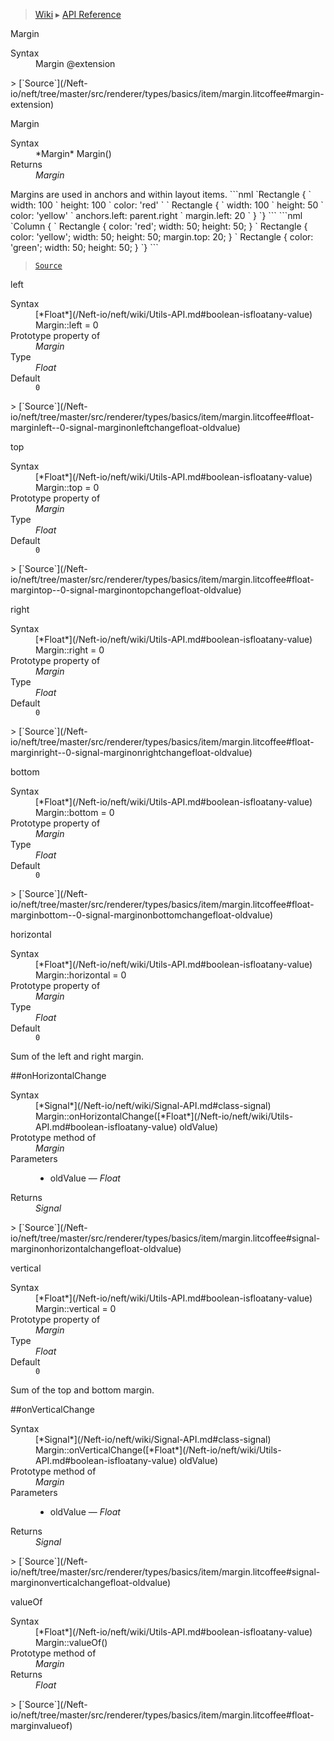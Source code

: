 > [Wiki](Home) ▸ [API Reference](API-Reference)

Margin
<dl><dt>Syntax</dt><dd>Margin @extension</dd></dl>
> [`Source`](/Neft-io/neft/tree/master/src/renderer/types/basics/item/margin.litcoffee#margin-extension)

Margin
<dl><dt>Syntax</dt><dd>*Margin* Margin()</dd><dt>Returns</dt><dd><i>Margin</i></dd></dl>
Margins are used in anchors and within layout items.
```nml
`Rectangle {
`   width: 100
`   height: 100
`   color: 'red'
`
`   Rectangle {
`       width: 100
`       height: 50
`       color: 'yellow'
`       anchors.left: parent.right
`       margin.left: 20
`   }
`}
```
```nml
`Column {
`   Rectangle { color: 'red'; width: 50; height: 50; }
`   Rectangle { color: 'yellow'; width: 50; height: 50; margin.top: 20; }
`   Rectangle { color: 'green'; width: 50; height: 50; }
`}
```

> [`Source`](/Neft-io/neft/tree/master/src/renderer/types/basics/item/margin.litcoffee#margin-margin)

left
<dl><dt>Syntax</dt><dd>[*Float*](/Neft-io/neft/wiki/Utils-API.md#boolean-isfloatany-value) Margin::left = 0</dd><dt>Prototype property of</dt><dd><i>Margin</i></dd><dt>Type</dt><dd><i>Float</i></dd><dt>Default</dt><dd><code>0</code></dd></dl>
> [`Source`](/Neft-io/neft/tree/master/src/renderer/types/basics/item/margin.litcoffee#float-marginleft--0-signal-marginonleftchangefloat-oldvalue)

top
<dl><dt>Syntax</dt><dd>[*Float*](/Neft-io/neft/wiki/Utils-API.md#boolean-isfloatany-value) Margin::top = 0</dd><dt>Prototype property of</dt><dd><i>Margin</i></dd><dt>Type</dt><dd><i>Float</i></dd><dt>Default</dt><dd><code>0</code></dd></dl>
> [`Source`](/Neft-io/neft/tree/master/src/renderer/types/basics/item/margin.litcoffee#float-margintop--0-signal-marginontopchangefloat-oldvalue)

right
<dl><dt>Syntax</dt><dd>[*Float*](/Neft-io/neft/wiki/Utils-API.md#boolean-isfloatany-value) Margin::right = 0</dd><dt>Prototype property of</dt><dd><i>Margin</i></dd><dt>Type</dt><dd><i>Float</i></dd><dt>Default</dt><dd><code>0</code></dd></dl>
> [`Source`](/Neft-io/neft/tree/master/src/renderer/types/basics/item/margin.litcoffee#float-marginright--0-signal-marginonrightchangefloat-oldvalue)

bottom
<dl><dt>Syntax</dt><dd>[*Float*](/Neft-io/neft/wiki/Utils-API.md#boolean-isfloatany-value) Margin::bottom = 0</dd><dt>Prototype property of</dt><dd><i>Margin</i></dd><dt>Type</dt><dd><i>Float</i></dd><dt>Default</dt><dd><code>0</code></dd></dl>
> [`Source`](/Neft-io/neft/tree/master/src/renderer/types/basics/item/margin.litcoffee#float-marginbottom--0-signal-marginonbottomchangefloat-oldvalue)

horizontal
<dl><dt>Syntax</dt><dd>[*Float*](/Neft-io/neft/wiki/Utils-API.md#boolean-isfloatany-value) Margin::horizontal = 0</dd><dt>Prototype property of</dt><dd><i>Margin</i></dd><dt>Type</dt><dd><i>Float</i></dd><dt>Default</dt><dd><code>0</code></dd></dl>
Sum of the left and right margin.

##onHorizontalChange
<dl><dt>Syntax</dt><dd>[*Signal*](/Neft-io/neft/wiki/Signal-API.md#class-signal) Margin::onHorizontalChange([*Float*](/Neft-io/neft/wiki/Utils-API.md#boolean-isfloatany-value) oldValue)</dd><dt>Prototype method of</dt><dd><i>Margin</i></dd><dt>Parameters</dt><dd><ul><li>oldValue — <i>Float</i></li></ul></dd><dt>Returns</dt><dd><i>Signal</i></dd></dl>
> [`Source`](/Neft-io/neft/tree/master/src/renderer/types/basics/item/margin.litcoffee#signal-marginonhorizontalchangefloat-oldvalue)

vertical
<dl><dt>Syntax</dt><dd>[*Float*](/Neft-io/neft/wiki/Utils-API.md#boolean-isfloatany-value) Margin::vertical = 0</dd><dt>Prototype property of</dt><dd><i>Margin</i></dd><dt>Type</dt><dd><i>Float</i></dd><dt>Default</dt><dd><code>0</code></dd></dl>
Sum of the top and bottom margin.

##onVerticalChange
<dl><dt>Syntax</dt><dd>[*Signal*](/Neft-io/neft/wiki/Signal-API.md#class-signal) Margin::onVerticalChange([*Float*](/Neft-io/neft/wiki/Utils-API.md#boolean-isfloatany-value) oldValue)</dd><dt>Prototype method of</dt><dd><i>Margin</i></dd><dt>Parameters</dt><dd><ul><li>oldValue — <i>Float</i></li></ul></dd><dt>Returns</dt><dd><i>Signal</i></dd></dl>
> [`Source`](/Neft-io/neft/tree/master/src/renderer/types/basics/item/margin.litcoffee#signal-marginonverticalchangefloat-oldvalue)

valueOf
<dl><dt>Syntax</dt><dd>[*Float*](/Neft-io/neft/wiki/Utils-API.md#boolean-isfloatany-value) Margin::valueOf()</dd><dt>Prototype method of</dt><dd><i>Margin</i></dd><dt>Returns</dt><dd><i>Float</i></dd></dl>
> [`Source`](/Neft-io/neft/tree/master/src/renderer/types/basics/item/margin.litcoffee#float-marginvalueof)

